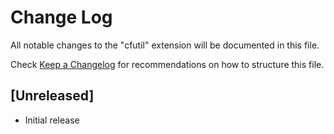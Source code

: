 # Change Log

All notable changes to the "cfutil" extension will be documented in this file.

Check [Keep a Changelog](http://keepachangelog.com/) for recommendations on how to structure this file.

## [Unreleased]

- Initial release